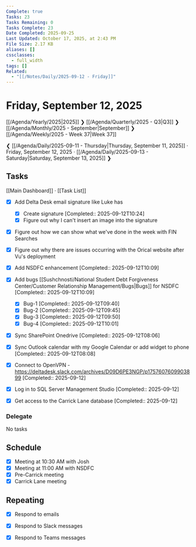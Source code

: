 ```yaml
---
Complete: true
Tasks: 23
Tasks Remaining: 0
Tasks Complete: 23
Date Completed: 2025-09-25
Last Updated: October 17, 2025, at 2:43 PM
File Size: 2.17 KB
aliases: []
cssclasses:
  - full_width
tags: []
Related:
  - "[[/Notes/Daily/2025-09-12 - Friday]]"
---
```

# Friday, September 12, 2025

[[/Agenda/Yearly/2025|2025]] ❯ [[/Agenda/Quarterly/2025 - Q3|Q3]] ❯ [[/Agenda/Monthly/2025 - September|September]] ❯ [[/Agenda/Weekly/2025 - Week 37|Week 37]]

❮ [[/Agenda/Daily/2025-09-11 - Thursday|Thursday, September 11, 2025]] · Friday, September 12, 2025 · [[/Agenda/Daily/2025-09-13 - Saturday|Saturday, September 13, 2025]] ❯

## Tasks

[[Main Dashboard]] · [[Task List]]

- [x] Add Delta Desk email signature like Luke has
    - [x] Create signature [Completed:: 2025-09-12T10:24]
    - [x] Figure out why I can't insert an image into the signature
- [x] Figure out how we can show what we've done in the week with FIN Searches
- [x] Figure out why there are issues occurring with the Orical website after Vu's deployment

- [x] Add NSDFC enhancement [Completed:: 2025-09-12T10:09]
- [x] Add bugs [[Sushchnosti/National Student Debt Forgiveness Center/Customer Relationship Management/Bugs|Bugs]] for NSDFC [Completed:: 2025-09-12T10:09]
    - [x] Bug-1 [Completed:: 2025-09-12T09:40]
    - [x] Bug-2 [Completed:: 2025-09-12T09:45]
    - [x] Bug-3 [Completed:: 2025-09-12T09:50]
    - [x] Bug-4 [Completed:: 2025-09-12T10:01]
- [x] Sync SharePoint Onedrive [Completed:: 2025-09-12T08:06]
- [x] Sync Outlook calendar with my Google Calendar or add widget to phone [Completed:: 2025-09-12T08:08]
- [x] Connect to OpenVPN - https://deltadesk.slack.com/archives/D09D6PE3NGP/p1757607609903899 [Completed:: 2025-09-12]
- [x] Log in to SQL Server Management Studio [Completed:: 2025-09-12]
- [x] Get access to the Carrick Lane database [Completed:: 2025-09-12]

### Delegate

<span class="placeholder">No tasks</span>

## Schedule

- [x] Meeting at 10:30 AM with Josh
- [x] Meeting at 11:00 AM with NSDFC
- [x] Pre-Carrick meeting
- [x] Carrick Lane meeting

## Repeating

- [x] Respond to emails
- [x] Respond to Slack messages
- [x] Respond to Teams messages

